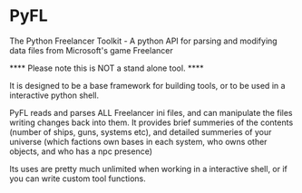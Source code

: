 # PyFL
The Python Freelancer Toolkit - A python API for parsing and modifying data 
  files from Microsoft's game Freelancer 

**** Please note this is NOT a stand alone tool. ****

It is designed to be a base framework for building tools, or to be used in a 
interactive python shell.

PyFL reads and parses ALL Freelancer ini files, and can manipulate the files 
writing changes back into them. It provides brief summeries of the contents 
(number of ships, guns, systems etc), and detailed summeries of your universe 
(which factions own bases in each system, who owns other objects, and who has 
a npc presence)

Its uses are pretty much unlimited when working in a interactive shell, or if 
you can write custom tool functions.
